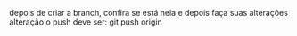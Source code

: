 depois de criar a branch, confira se está nela e depois faça suas alterações
alteração
o push deve ser: git push origin <nome-da-sua-branch>